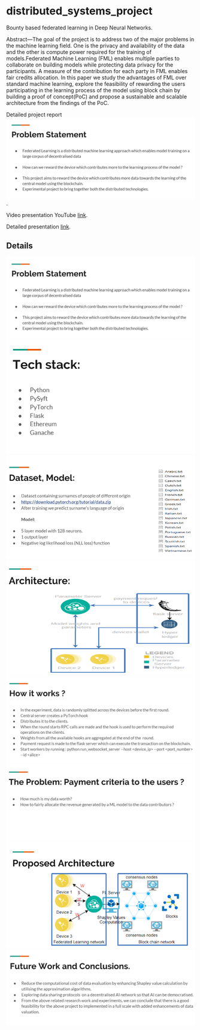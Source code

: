 # distributed_systems_project
Bounty based federated learning in Deep Neural Networks.

Abstract—The goal of the project is to address two of the major problems in the machine learning field. One is the privacy and availability of the data and the other is compute power required for the training of models.Federated Machine Learning (FML) enables multiple parties to collaborate on building models while protecting data privacy for the participants. A measure of the contribution for each party in FML enables fair credits allocation. In this paper we study the advantages of FML over standard machine learning, explore the feasibility of rewarding the users participating in the learning process of the model using block chain by building a proof of concept(PoC) and propose a sustainable and scalable architecture from the findings of the PoC.

Detailed project report [![](images/prob_statement.PNG)](https://github.com/prashanth-thipparthi/distributed_systems_project/blob/master/Final%20Project%20Report.pdf "Title").

Video presentation YouTube [link](https://www.youtube.com/watch?v=ebAh6fyyNvU "Title").

Detailed presentation [link](https://github.com/prashanth-thipparthi/distributed_systems_project/blob/master/Bounty%20Based%20Federated%20Learning%20of%20Neural%20Networks.pptx "Title").

## Details
![](images/prob_statement.PNG)
![](images/techstack.PNG)
![](images/model.PNG)
![](images/arch1.PNG)
![](images/working.PNG)
![](images/extended_work.PNG)
![](images/proposed_arch.PNG)
![](images/futurework.PNG)

